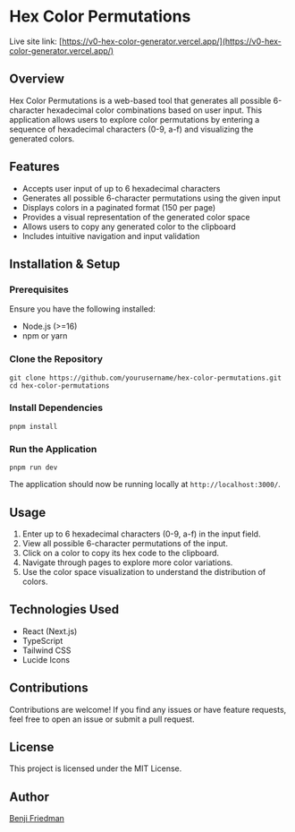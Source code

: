 # Hex Color Permutations

Live site link: [https://v0-hex-color-generator.vercel.app/](https://v0-hex-color-generator.vercel.app/)

## Overview
Hex Color Permutations is a web-based tool that generates all possible 6-character hexadecimal color combinations based on user input. This application allows users to explore color permutations by entering a sequence of hexadecimal characters (0-9, a-f) and visualizing the generated colors.

## Features
- Accepts user input of up to 6 hexadecimal characters
- Generates all possible 6-character permutations using the given input
- Displays colors in a paginated format (150 per page)
- Provides a visual representation of the generated color space
- Allows users to copy any generated color to the clipboard
- Includes intuitive navigation and input validation

## Installation & Setup
### Prerequisites
Ensure you have the following installed:
- Node.js (>=16)
- npm or yarn

### Clone the Repository

`git clone https://github.com/yourusername/hex-color-permutations.git cd hex-color-permutations`

### Install Dependencies

`pnpm install`

### Run the Application

`pnpm run dev`

The application should now be running locally at `http://localhost:3000/`.

## Usage
1. Enter up to 6 hexadecimal characters (0-9, a-f) in the input field.
2. View all possible 6-character permutations of the input.
3. Click on a color to copy its hex code to the clipboard.
4. Navigate through pages to explore more color variations.
5. Use the color space visualization to understand the distribution of colors.

## Technologies Used
- React (Next.js)
- TypeScript
- Tailwind CSS
- Lucide Icons

## Contributions
Contributions are welcome! If you find any issues or have feature requests, feel free to open an issue or submit a pull request.

## License
This project is licensed under the MIT License.

## Author
[Benji Friedman](https://github.com/benjifriedman)


